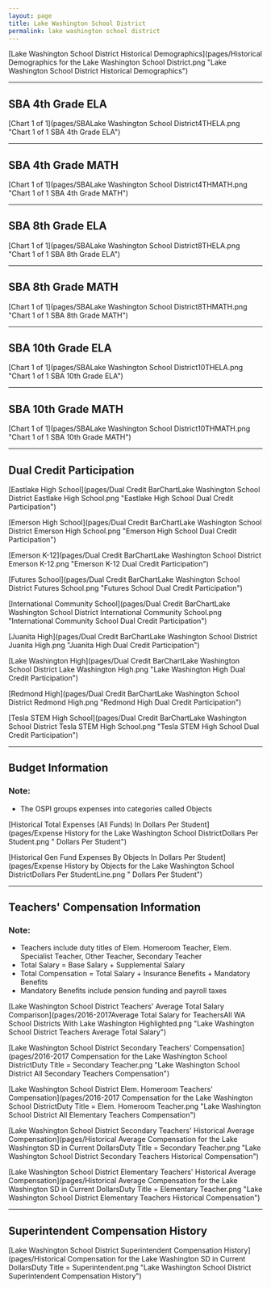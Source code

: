```yaml
---
layout: page
title: Lake Washington School District
permalink: lake washington school district
---
```



[Lake Washington School District Historical Demographics](pages/Historical Demographics for the Lake Washington School District.png "Lake Washington School District Historical Demographics")

___

## SBA 4th Grade ELA

[Chart 1 of 1](pages/SBALake Washington School District4THELA.png "Chart 1 of 1 SBA 4th Grade ELA")


___

## SBA 4th Grade MATH

[Chart 1 of 1](pages/SBALake Washington School District4THMATH.png "Chart 1 of 1 SBA 4th Grade MATH")


___

## SBA 8th Grade ELA

[Chart 1 of 1](pages/SBALake Washington School District8THELA.png "Chart 1 of 1 SBA 8th Grade ELA")


___

## SBA 8th Grade MATH

[Chart 1 of 1](pages/SBALake Washington School District8THMATH.png "Chart 1 of 1 SBA 8th Grade MATH")


___

## SBA 10th Grade ELA

[Chart 1 of 1](pages/SBALake Washington School District10THELA.png "Chart 1 of 1 SBA 10th Grade ELA")


___

## SBA 10th Grade MATH

[Chart 1 of 1](pages/SBALake Washington School District10THMATH.png "Chart 1 of 1 SBA 10th Grade MATH")


___

## Dual Credit Participation

[Eastlake High School](pages/Dual Credit BarChartLake Washington School District Eastlake High School.png "Eastlake High School Dual Credit Participation")

[Emerson High School](pages/Dual Credit BarChartLake Washington School District Emerson High School.png "Emerson High School Dual Credit Participation")

[Emerson K-12](pages/Dual Credit BarChartLake Washington School District Emerson K-12.png "Emerson K-12 Dual Credit Participation")

[Futures School](pages/Dual Credit BarChartLake Washington School District Futures School.png "Futures School Dual Credit Participation")

[International Community School](pages/Dual Credit BarChartLake Washington School District International Community School.png "International Community School Dual Credit Participation")

[Juanita High](pages/Dual Credit BarChartLake Washington School District Juanita High.png "Juanita High Dual Credit Participation")

[Lake Washington High](pages/Dual Credit BarChartLake Washington School District Lake Washington High.png "Lake Washington High Dual Credit Participation")

[Redmond High](pages/Dual Credit BarChartLake Washington School District Redmond High.png "Redmond High Dual Credit Participation")

[Tesla STEM High School](pages/Dual Credit BarChartLake Washington School District Tesla STEM High School.png "Tesla STEM High School Dual Credit Participation")


___

## Budget Information
### Note:
- The OSPI groups expenses into categories called Objects

[Historical Total Expenses (All Funds) In Dollars Per Student](pages/Expense History for the Lake Washington School DistrictDollars Per Student.png " Dollars Per Student")

[Historical Gen Fund Expenses By Objects In Dollars Per Student](pages/Expense History by Objects for the Lake Washington School DistrictDollars Per StudentLine.png " Dollars Per Student")


___

## Teachers' Compensation Information
### Note:
- Teachers include duty titles of Elem. Homeroom Teacher, Elem. Specialist Teacher, Other Teacher, Secondary Teacher
- Total Salary = Base Salary + Supplemental Salary
- Total Compensation = Total Salary + Insurance Benefits + Mandatory Benefits
- Mandatory Benefits include pension funding and payroll taxes

[Lake Washington School District Teachers' Average Total Salary Comparison](pages/2016-2017Average Total Salary for TeachersAll WA School Districts With Lake Washington Highlighted.png "Lake Washington School District Teachers Average Total Salary")

[Lake Washington School District Secondary Teachers' Compensation](pages/2016-2017 Compensation for the Lake Washington School DistrictDuty Title = Secondary Teacher.png "Lake Washington School District All Secondary Teachers Compensation")

[Lake Washington School District Elem. Homeroom Teachers' Compensation](pages/2016-2017 Compensation for the Lake Washington School DistrictDuty Title = Elem. Homeroom Teacher.png "Lake Washington School District All Elementary Teachers Compensation")

[Lake Washington School District Secondary Teachers' Historical Average Compensation](pages/Historical Average Compensation for the Lake Washington SD in Current DollarsDuty Title = Secondary Teacher.png "Lake Washington School District Secondary Teachers Historical Compensation")

[Lake Washington School District Elementary Teachers' Historical Average Compensation](pages/Historical Average Compensation for the Lake Washington SD in Current DollarsDuty Title = Elementary Teacher.png "Lake Washington School District Elementary Teachers Historical Compensation")


___

## Superintendent Compensation History

[Lake Washington School District Superintendent Compensation History](pages/Historical Compensation for the Lake Washington SD in Current DollarsDuty Title = Superintendent.png "Lake Washington School District Superintendent Compensation History")

